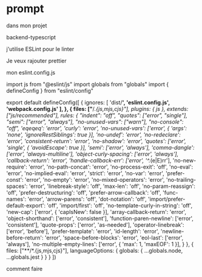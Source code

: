 # prompt
dans mon projet

backend-typescript

j'utilise ESLint pour le linter

Je veux rajouter prettier


mon eslint.config.js

import js from "@eslint/js"
import globals from "globals"
import { defineConfig } from "eslint/config"

export default defineConfig([
  {
    ignores: [
      'dist/**',
      'eslint.config.js',
      'webpack.config.js'
    ],
  },
  {
    files: ["**/*.{js,mjs,cjs}"],
    plugins: { js },
    extends: ["js/recommended"],
    rules: {
      "indent": "off",
      "quotes": ["error", "single"],
      "semi": ["error", "always"],
      "no-unused-vars": ["warn"],
      "no-console": "off",
      'eqeqeq': 'error',
      'curly': 'error',
      'no-unused-vars': ['error', { 'args': 'none', 'ignoreRestSiblings': true }],
      'no-undef': 'error',
      'no-redeclare': 'error',
      'consistent-return': 'error',
      'no-shadow': 'error',
      'quotes': ['error', 'single', { 'avoidEscape': true }],
      'semi': ['error', 'always'],
      'comma-dangle': ['error', 'always-multiline'],
      'object-curly-spacing': ['error', 'always'],
      'callback-return': 'error',
      'handle-callback-err': ['error', '^.*(e|E)rr'],
      'no-new-require': 'error',
      'no-path-concat': 'error',
      'no-process-exit': 'off',
      'no-eval': 'error',
      'no-implied-eval': 'error',
      'strict': 'error',
      'no-var': 'error',
      'prefer-const': 'error',
      'no-empty': 'error',
      'no-mixed-operators': 'error',
      'no-trailing-spaces': 'error',
      'linebreak-style': 'off',
      'max-len': 'off',
      'no-param-reassign': 'off',
      'prefer-destructuring': 'off',
      'prefer-arrow-callback': 'off',
      'func-names': 'error',
      'arrow-parens': 'off',
      'dot-notation': 'off',
      'import/prefer-default-export': 'off',
      'import/first': 'off',
      'no-template-curly-in-string': 'off',
      'new-cap': ['error', { 'capIsNew': false }],
      'array-callback-return': 'error',
      'object-shorthand': ['error', 'consistent'],
      'function-paren-newline': ['error', 'consistent'],
      'quote-props': ['error', 'as-needed'],
      'operator-linebreak': ['error', 'before'],
      'prefer-template': 'error',
      'id-length': 'error',
      'newline-before-return': 'error',
      'space-before-blocks': 'error',
      'eol-last': ['error', 'always'],
      'no-multiple-empty-lines': ['error', { 'max': 1, 'maxEOF': 1 }],
    }
  },
  {
    files: ["**/*.{js,mjs,cjs}"],
    languageOptions: {
      globals: {
        ...globals.node,
        ...globals.jest
      }
    }
  }
])



comment faire


